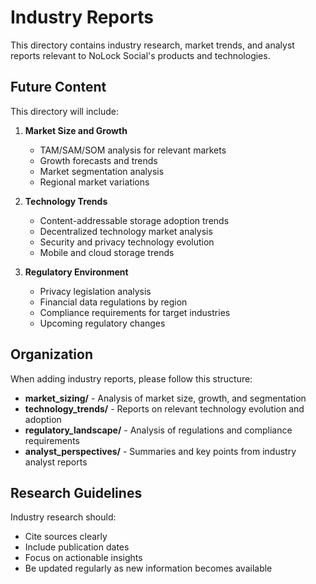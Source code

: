 # Industry Reports

This directory contains industry research, market trends, and analyst reports relevant to NoLock Social's products and technologies.

## Future Content

This directory will include:

1. **Market Size and Growth**
   - TAM/SAM/SOM analysis for relevant markets
   - Growth forecasts and trends
   - Market segmentation analysis
   - Regional market variations

2. **Technology Trends**
   - Content-addressable storage adoption trends
   - Decentralized technology market analysis
   - Security and privacy technology evolution
   - Mobile and cloud storage trends

3. **Regulatory Environment**
   - Privacy legislation analysis
   - Financial data regulations by region
   - Compliance requirements for target industries
   - Upcoming regulatory changes

## Organization

When adding industry reports, please follow this structure:

- **market_sizing/** - Analysis of market size, growth, and segmentation
- **technology_trends/** - Reports on relevant technology evolution and adoption
- **regulatory_landscape/** - Analysis of regulations and compliance requirements
- **analyst_perspectives/** - Summaries and key points from industry analyst reports

## Research Guidelines

Industry research should:
- Cite sources clearly
- Include publication dates
- Focus on actionable insights
- Be updated regularly as new information becomes available